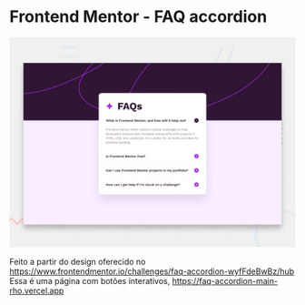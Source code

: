 # Frontend Mentor - FAQ accordion

![Design preview for the FAQ accordion coding challenge](./design/desktop-preview.jpg)

Feito a partir do design oferecido no https://www.frontendmentor.io/challenges/faq-accordion-wyfFdeBwBz/hub
Essa é uma página com botões interativos, https://faq-accordion-main-rho.vercel.app
